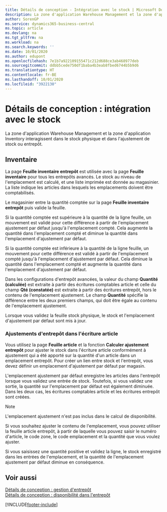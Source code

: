 ```yaml
---
title: Détails de conception - Intégration avec le stock | Microsoft Docs
description: La zone d'application Warehouse Management et la zone d'application Inventory interagissent dans le stock physique et dans l'ajustement de stock ou entrepôt.
author: SorenGP
ms.service: dynamics365-business-central
ms.topic: article
ms.devlang: na
ms.tgt_pltfrm: na
ms.workload: na
ms.search.keywords: ''
ms.date: 10/01/2020
ms.author: edupont
ms.openlocfilehash: 7e1b7a922109155471c212d688ce3ab468977deb
ms.sourcegitcommit: ddbb5cede750df1baba4b3eab8fbed6744b5b9d6
ms.translationtype: HT
ms.contentlocale: fr-BE
ms.lasthandoff: 10/01/2020
ms.locfileid: "3922130"
---
```

# <a name="design-details-integration-with-inventory"></a>Détails de conception : intégration avec le stock
La zone d'application Warehouse Management et la zone d'application Inventory interagissent dans le stock physique et dans l'ajustement de stock ou entrepôt.  
  
## <a name="physical-inventory"></a>Inventaire  
 La page **Feuille inventaire entrepôt** est utilisée avec la page **Feuille inventaire** pour tous les entrepôts avancés. Le stock au niveau de l'emplacement est calculé, et une liste imprimée est donnée au magasinier. La liste indique les articles dans lesquels les emplacements doivent être comptabilisés.  
  
 Le magasinier entre la quantité comptée sur la page **Feuille inventaire entrepôt** puis valide la feuille.  
  
 Si la quantité comptée est supérieure à la quantité de la ligne feuille, un mouvement est validé pour cette différence à partir de l'emplacement ajustement par défaut jusqu'à l'emplacement compté. Cela augmente la quantité dans l'emplacement compté et diminue la quantité dans l'emplacement d'ajustement par défaut.  
  
 Si la quantité comptée est inférieure à la quantité de la ligne feuille, un mouvement pour cette différence est validé à partir de l'emplacement compté jusqu'à l'emplacement d'ajustement par défaut. Cela diminue la quantité dans l'emplacement compté et augmente la quantité dans l'emplacement d'ajustement par défaut.  
  
 Dans les configurations d'entrepôt avancées, la valeur du champ **Quantité (calculée)** est extraite à partir des écritures comptables article et celle du champ **Qté (constatée)** est extraite à partir des écritures entrepôt, hors le contenu de l'emplacement ajustement. Le champ **Quantité** spécifie la différence entre les deux premiers champs, qui doit être égale au contenu de l'emplacement ajustement.  
  
 Lorsque vous validez la feuille stock physique, le stock et l'emplacement d'ajustement par défaut sont mis à jour.  
  
### <a name="warehouse-adjustments-to-the-item-ledger"></a>Ajustements d'entrepôt dans l'écriture article  
 Vous utilisez la page **Feuille article** et la fonction **Calculer ajustement entrepôt** pour ajuster le stock dans l'écriture article conformément à ajustement qui a été apporté sur la quantité d'un article dans un emplacement entrepôt. Pour créer un lien entre stock et l'entrepôt, vous devez définir un emplacement d'ajustement par défaut par magasin.  
  
 L'emplacement ajustement par défaut enregistre les articles dans l'entrepôt lorsque vous validez une entrée de stock. Toutefois, si vous validez une sortie, la quantité sur l'emplacement par défaut est également diminuée. Dans les deux cas, les écritures comptables article et les écritures entrepôt sont créées.  
  
> [!NOTE]  
>  L'emplacement ajustement n'est pas inclus dans le calcul de disponibilité.  
  
 Si vous souhaitez ajuster le contenu de l'emplacement, vous pouvez utiliser la feuille article entrepôt, à partir de laquelle vous pouvez saisir le numéro d'article, le code zone, le code emplacement et la quantité que vous voulez ajuster.  
  
 Si vous saisissez une quantité positive et validez la ligne, le stock enregistré dans les entrées de l'emplacement, et la quantité de l'emplacement ajustement par défaut diminue en conséquence.  
  
## <a name="see-also"></a>Voir aussi  
 [Détails de conception : gestion d'entrepôt](design-details-warehouse-management.md)   
 [Détails de conception : disponibilité dans l'entrepôt](design-details-availability-in-the-warehouse.md)

[!INCLUDE[footer-include](includes/footer-banner.md)]